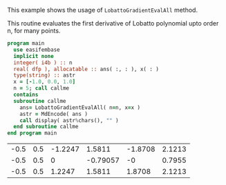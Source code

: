 This example shows the usage of `LobattoGradientEvalAll` method.

This routine evaluates the first derivative of Lobatto polynomial upto order n, for many points.

```fortran
program main
  use easifembase
  implicit none
  integer( i4b ) :: n
  real( dfp ), allocatable :: ans( :, : ), x( : )
  type(string) :: astr
  x = [-1.0, 0.0, 1.0]
  n = 5; call callme
  contains
  subroutine callme
    ans= LobattoGradientEvalAll( n=n, x=x )
    astr = MdEncode( ans )
    call display( astr%chars(), "" )
  end subroutine callme
end program main
```

|      |     |         |          |         |        |
|------|-----|---------|----------|---------|--------|
| -0.5 | 0.5 | -1.2247 | 1.5811   | -1.8708 | 2.1213 |
| -0.5 | 0.5 | 0       | -0.79057 | -0      | 0.7955 |
| -0.5 | 0.5 | 1.2247  | 1.5811   | 1.8708  | 2.1213 |
